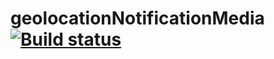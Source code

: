# geolocationNotificationMedia [![Build status](https://ci.appveyor.com/api/projects/status/vio2ae62io7uj8tu?svg=true)](https://ci.appveyor.com/project/Ksenia-Mesh/geolocationnotificationmedia)
